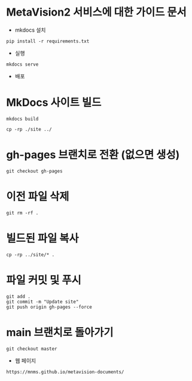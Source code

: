 # MetaVision2 서비스에 대한 가이드 문서
- mkdocs 설치
```
pip install -r requirements.txt
```


- 실행
```
mkdocs serve
```

- 배포

# MkDocs 사이트 빌드
```
mkdocs build
```
```
cp -rp ./site ../
```
# gh-pages 브랜치로 전환 (없으면 생성)
```
git checkout gh-pages 
```
# 이전 파일 삭제
```
git rm -rf .
```

# 빌드된 파일 복사
```
cp -rp ../site/* .
```
# 파일 커밋 및 푸시
```
git add .
git commit -m "Update site"
git push origin gh-pages --force
```
# main 브랜치로 돌아가기
```
git checkout master
```

- 웹 페이지
```
https://mnms.github.io/metavision-documents/
```
